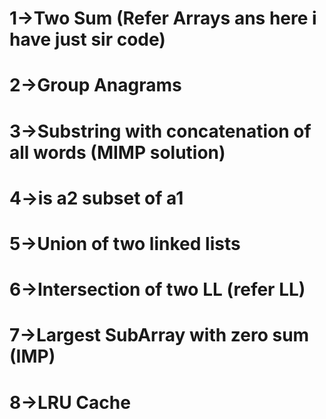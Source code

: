 # 1->Two Sum (Refer Arrays ans here i have just sir code)
# 2->Group Anagrams
# 3->Substring with concatenation of all words (MIMP solution) 

# 4->is a2 subset of a1 
# 5->Union of two linked lists
# 6->Intersection of two LL (refer LL)
# 7->Largest SubArray with zero sum (IMP)

# 8->LRU Cache
